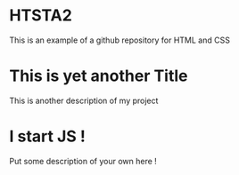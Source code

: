 # HTSTA2
This is an example of a github repository for HTML and CSS
# This is yet another Title
This is another description of my project

# I start JS !

Put some description of your own here !